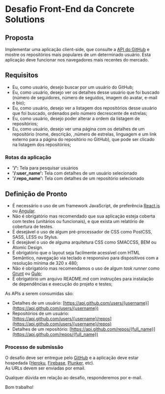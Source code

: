 # Desafio Front-End da Concrete Solutions

## Proposta  
Implementar uma aplicação client-side, que consulte a [API do GitHub](https://developer.github.com/v3/) e mostre os repositórios mais populares de um determinado usuário. Esta aplicação deve funcionar nos navegadores mais recentes do mercado.

## Requisitos

* Eu, como usuário, desejo buscar por um usuário do GitHub;
* Eu, como usuário, desejo ver os detalhes desse usuário que foi buscado (número de seguidores, número de seguidos, imagem do avatar, e-mail e bio);
* Eu, como usuário, desejo ver a listagem dos repositórios desse usuário que foi buscado, ordenados pelo número decrescente de estrelas;
* Eu, como usuário, desejo poder alterar a ordem da listagem de repositórios;
* Eu, como usuário, desejo ver uma página com os detalhes de um repositório (nome, descrição, ,número de estrelas, linguagem e um link externo para a página do repositório no GitHub), que pode ser clicado na listagem dos repositórios;

### Rotas da aplicação

* **'/':** Tela para pesquisar usuários
* **'/:user_name':** Tela com detalhes de um usuário selecionado
* **'/:repo_name':** Tela com detalhes de um repositório selecionado

## Definição de Pronto

* É necessário o uso de um framework JavaScript, de preferência [React.js](https://facebook.github.io/react/) ou [Angular](https://angular.io/).
* Não é obrigatório mas recomendado que sua aplicação esteja coberta com testes (unitários ou funcionais), e que exista um relatório de cobertura de testes.
* É desejável o uso de algum pré-processador de CSS como PostCSS, SASS, LESS ou Stylus.
* É desejável o uso de alguma arquitetura CSS como SMACCSS, BEM ou Atomic Design.
* É obrigatório que o layout seja facilmente acessível com HTML Semântico, navegação via teclado e responsivo para dispositivos com a resolução mínima de 320 x 480;
* Não é obrigatório mas recomendamos o uso de algum *task runner* como [Grunt](http://gruntjs.com/) ou [Gulp](http://gulpjs.com/);
* É obrigatório um arquivo README.md com instruções para instalação de dependências e execução do projeto e testes;

As APIs a serem consumidas são:
* Detalhes de um usuário: [https://api.github.com/users/{username}](https://api.github.com/users/{username})
* Repositórios de um usuário: [https://api.github.com/users/{username}/repos](https://api.github.com/users/{username}/repos)
* Detalhes de um repositório: [https://api.github.com/repos/{full_name}](https://api.github.com/repos/{full_name})

### Processo de submissão

O desafio deve ser entregue pelo [GitHub](http://github.com/) e a aplicação deve estar hospedada ([Heroku](https://www.heroku.com/), [Firebase](https://www.firebase.com/), [Plunker](https://plnkr.co/), etc).  
As URLs devem ser enviadas por email.

Qualquer dúvida em relação ao desafio, responderemos por e-mail.

Bom trabalho!
